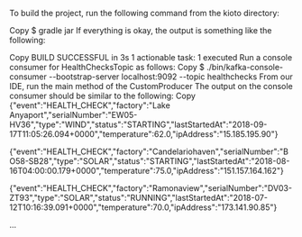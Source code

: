 To build the project, run the following command from the kioto directory:

Copy
$ gradle jar
If everything is okay, the output is something like the following:

Copy
BUILD SUCCESSFUL in 3s
1 actionable task: 1 executed
Run a console consumer for HealthChecksTopic as follows:
Copy
$ ./bin/kafka-console-consumer --bootstrap-server localhost:9092 
--topic healthchecks
From our IDE, run the main method of the CustomProducer
The output on the console consumer should be similar to the following:
Copy
{"event":"HEALTH_CHECK","factory":"Lake Anyaport","serialNumber":"EW05-HV36","type":"WIND","status":"STARTING","lastStartedAt":"2018-09-17T11:05:26.094+0000","temperature":62.0,"ipAddress":"15.185.195.90"}

{"event":"HEALTH_CHECK","factory":"Candelariohaven","serialNumber":"BO58-SB28","type":"SOLAR","status":"STARTING","lastStartedAt":"2018-08-16T04:00:00.179+0000","temperature":75.0,"ipAddress":"151.157.164.162"}

{"event":"HEALTH_CHECK","factory":"Ramonaview","serialNumber":"DV03-ZT93","type":"SOLAR","status":"RUNNING","lastStartedAt":"2018-07-12T10:16:39.091+0000","temperature":70.0,"ipAddress":"173.141.90.85"}

...